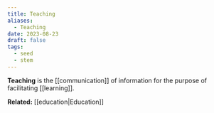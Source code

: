 ```yaml
---
title: Teaching
aliases:
  - Teaching
date: 2023-08-23
draft: false
tags:
  - seed
  - stem
---
```


**Teaching** is the [[communication]] of information for the purpose of facilitating [[learning]].

**Related:** [[education|Education]]